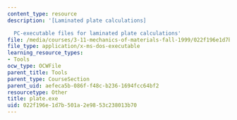 ```yaml
---
content_type: resource
description: '[Laminated plate calculations]

  PC-executable files for laminated plate calculations'
file: /media/courses/3-11-mechanics-of-materials-fall-1999/022f196e1d7b501a2e9853c238013b70_plate.exe
file_type: application/x-ms-dos-executable
learning_resource_types:
- Tools
ocw_type: OCWFile
parent_title: Tools
parent_type: CourseSection
parent_uid: aefeca5b-086f-f48c-b236-1694fcc64bf2
resourcetype: Other
title: plate.exe
uid: 022f196e-1d7b-501a-2e98-53c238013b70
---
```

